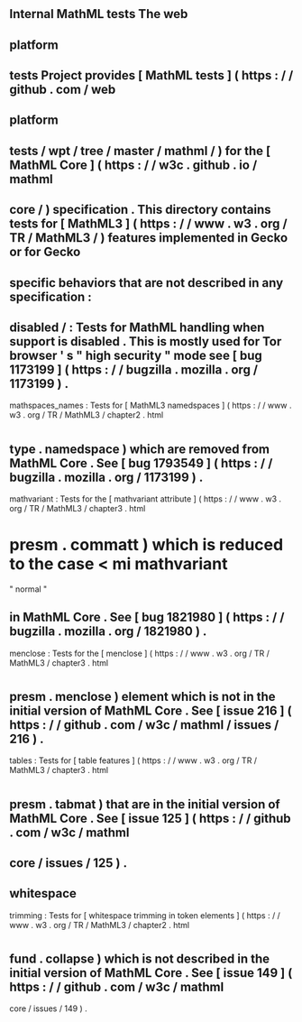 #
Internal
MathML
tests
The
web
-
platform
-
tests
Project
provides
[
MathML
tests
]
(
https
:
/
/
github
.
com
/
web
-
platform
-
tests
/
wpt
/
tree
/
master
/
mathml
/
)
for
the
[
MathML
Core
]
(
https
:
/
/
w3c
.
github
.
io
/
mathml
-
core
/
)
specification
.
This
directory
contains
tests
for
[
MathML3
]
(
https
:
/
/
www
.
w3
.
org
/
TR
/
MathML3
/
)
features
implemented
in
Gecko
or
for
Gecko
-
specific
behaviors
that
are
not
described
in
any
specification
:
-
disabled
/
:
Tests
for
MathML
handling
when
support
is
disabled
.
This
is
mostly
used
for
Tor
browser
'
s
"
high
security
"
mode
see
[
bug
1173199
]
(
https
:
/
/
bugzilla
.
mozilla
.
org
/
1173199
)
.
-
mathspaces_names
:
Tests
for
[
MathML3
namedspaces
]
(
https
:
/
/
www
.
w3
.
org
/
TR
/
MathML3
/
chapter2
.
html
#
type
.
namedspace
)
which
are
removed
from
MathML
Core
.
See
[
bug
1793549
]
(
https
:
/
/
bugzilla
.
mozilla
.
org
/
1173199
)
.
-
mathvariant
:
Tests
for
the
[
mathvariant
attribute
]
(
https
:
/
/
www
.
w3
.
org
/
TR
/
MathML3
/
chapter3
.
html
#
presm
.
commatt
)
which
is
reduced
to
the
case
<
mi
mathvariant
=
"
normal
"
>
in
MathML
Core
.
See
[
bug
1821980
]
(
https
:
/
/
bugzilla
.
mozilla
.
org
/
1821980
)
.
-
menclose
:
Tests
for
the
[
menclose
]
(
https
:
/
/
www
.
w3
.
org
/
TR
/
MathML3
/
chapter3
.
html
#
presm
.
menclose
)
element
which
is
not
in
the
initial
version
of
MathML
Core
.
See
[
issue
216
]
(
https
:
/
/
github
.
com
/
w3c
/
mathml
/
issues
/
216
)
.
-
tables
:
Tests
for
[
table
features
]
(
https
:
/
/
www
.
w3
.
org
/
TR
/
MathML3
/
chapter3
.
html
#
presm
.
tabmat
)
that
are
in
the
initial
version
of
MathML
Core
.
See
[
issue
125
]
(
https
:
/
/
github
.
com
/
w3c
/
mathml
-
core
/
issues
/
125
)
.
-
whitespace
-
trimming
:
Tests
for
[
whitespace
trimming
in
token
elements
]
(
https
:
/
/
www
.
w3
.
org
/
TR
/
MathML3
/
chapter2
.
html
#
fund
.
collapse
)
which
is
not
described
in
the
initial
version
of
MathML
Core
.
See
[
issue
149
]
(
https
:
/
/
github
.
com
/
w3c
/
mathml
-
core
/
issues
/
149
)
.
